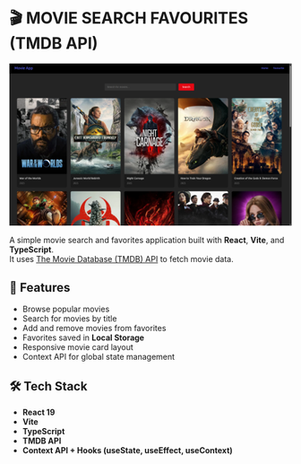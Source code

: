 # 🎬 MOVIE SEARCH FAVOURITES (TMDB API)
![Homepage screenshot](/src/assets/wallpaper.png)

A simple movie search and favorites application built with **React**, **Vite**, and **TypeScript**.  
It uses [The Movie Database (TMDB) API](https://www.themoviedb.org/documentation/api) to fetch movie data.  

## 🚀 Features
- Browse popular movies
- Search for movies by title
- Add and remove movies from favorites
- Favorites saved in **Local Storage**
- Responsive movie card layout
- Context API for global state management

## 🛠️ Tech Stack
- **React 19**
- **Vite**
- **TypeScript**
- **TMDB API**
- **Context API + Hooks (useState, useEffect, useContext)**
